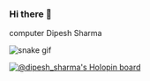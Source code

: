 ### Hi there 👋
computer Dipesh Sharma
<!--
**bdipesh3045/bdipesh3045** is a ✨ _special_ ✨ repository because its `README.md` (this file) appears on your GitHub profile.

Here are some ideas to get you started:

- 🔭 I’m currently working on ...
- 🌱 I’m currently learning ...
- 👯 I’m looking to collaborate on ...
- 🤔 I’m looking for help with ...
- 💬 Ask me about ...
- 📫 How to reach me: ...
- 😄 Pronouns: ...
- ⚡ Fun fact: ...
-->
![snake gif](https://github.com/bdipesh3045/bdipesh3045/blob/output/github-contribution-grid-snake.gif)
<!-- ![snake gif]
(https://github.com/bdipesh3045/bdipesh3045/blob/output/github-contribution-grid-snake.gif)
 -->
[![@dipesh_sharma's Holopin board](https://holopin.me/dipesh_sharma)](https://holopin.io/@dipesh_sharma)
